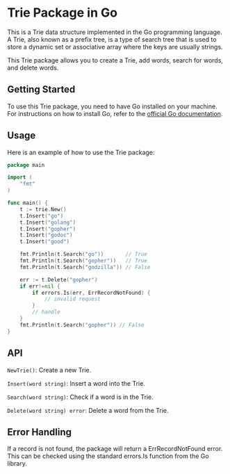 # Trie Package in Go

This is a Trie data structure implemented in the Go programming language. A Trie, also known as a prefix tree, is a type of search tree that is used to store a dynamic set or associative array where the keys are usually strings. 

This Trie package allows you to create a Trie, add words, search for words, and delete words.

## Getting Started

To use this Trie package, you need to have Go installed on your machine. For instructions on how to install Go, refer to the [official Go documentation](https://golang.org/doc/install).

## Usage

Here is an example of how to use the Trie package:

```go
package main

import (
	"fmt"
)

func main() {
	t := trie.New()
	t.Insert("go")
	t.Insert("golang")
	t.Insert("gopher")
	t.Insert("godoc")
	t.Insert("good")

	fmt.Println(t.Search("go"))       // True
	fmt.Println(t.Search("gopher"))   // True
	fmt.Println(t.Search("godzilla")) // False

	err := t.Delete("gopher")
	if err!=nil {
		if errors.Is(err, ErrRecordNotFound) {
			// invalid request
        }
		// handle 
    }
	fmt.Println(t.Search("gopher")) // False
}
```

## API
`NewTrie()`: Create a new Trie.

`Insert(word string)`: Insert a word into the Trie.

`Search(word string)`: Check if a word is in the Trie.

`Delete(word string) error`: Delete a word from the Trie.


## Error Handling
If a record is not found, the package will return a ErrRecordNotFound error. This can be checked using the standard errors.Is function from the Go library.
